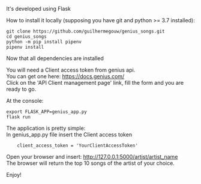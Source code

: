 It's developed using Flask

How to install it locally (supposing you have git and python >= 3.7 installed):

```console
git clone https://github.com/guilhermegouw/genius_songs.git
cd genius_songs
python -m pip install pipenv
pipenv install
```

Now that all dependencies are installed

You will need a Client access token from genius api.\
You can get one here: https://docs.genius.com/  
Click on the 'API Client management page' link, fill the form and you are ready to go.

At the console:
```console
export FLASK_APP=genius_app.py
flask run
```

The application is pretty simple:\
In genius_app.py file insert the Client access token
```console
    client_access_token = 'YourClientAccessToken'
```
Open your browser and insert: http://127.0.0.1:5000/artist/artist_name
\
The browser will return the top 10 songs of the artist of your choice.

Enjoy!